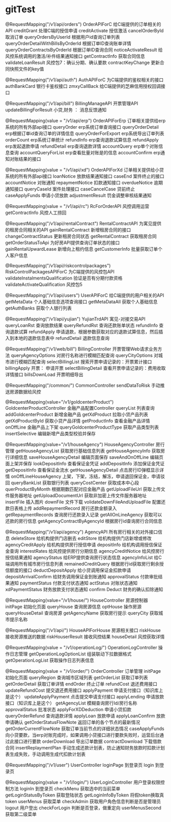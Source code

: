 # gitTest

@RequestMapping("/v1/api/orders")	OrderAPIForC	给C端提供的订单相关的API
creditGrant		处理C端的授信申请
creditActivate		授信激活
cancelOrderById		取消订单
queryOrdersByUserId	根据用户id查询订单列表
queryOrderDetailWithBillsByOrderId	根据订单ID查询账单详情
queryOrderContractsByOrderId		根据订单ID查询合同
noticeActivateResult		给风控系统调用的激活/补件结果通知接口
getContractInfo		获取合同信息
validateLoanResult		风控包7：确认分期、确认要款
contractKeyChange		更新合同快照文件的key值


@RequestMapping("/v1/api/auth")	AuthAPIForC	为C端提供的鉴权相关的接口
authBankCard		银行卡鉴权接口
zmxyCallBack		给C端提供的芝麻信用授权回调接口

@RequestMapping("/v1/api/bill")	BillingManageAPI	开票管理API
updateBillingForResult		小贷,财务 ： 消息反馈通知


@RequestMapping(value = "/v1/api/erp")	OrderAPIForErp	订单相关提供给erp系统的所有外部api接口
queryOrder		erp系统订单查询接口
queryOrderDetail		erp根据订单id查询订单的详情信息
queryOrderForExport		erp系统导出订单列表
orderCount		erp系统订单统计
refundInfo		erp查询退款试算信息
refundApply		erp发起退款申请
refundDetail		erp查询退款详情
accountQuery		erp单个对账信息查询
accountQueryForList		erp查看批量对账是的信息
accountConfirm		erp通知对账结果的接口

@RequestMapping(value = "/v1/api/xd")	OrderAPIForXd	订单相关提供给小贷系统的所有外部api接口
loanNotice		放款结果通知接口
caseEnd			案件终止的接口
accountNotice		对账通知
repaymentNotice		扣款通知接口
overdueNotice		逾期通知接口
queryCaseId		案件处理接口
caseCancelCase		贷前终止
caseApplyFunds		申请小贷放款
adjustmentResult		罚金调整审核结果通知

@RequestMapping(value = "/v1/api/rc")	RcForOrderAPI	风控调用运营
getContractInfo		风控人工捞回

@RequestMapping("/v1/api/rentalContract")	RentalContractAPI	为寓见提供的租房合同相关的API
gainRentalContract		新增租房合同的接口
changeContractStatus		更新租房合同状态
getRentalContract		获取租房合同
getOrderStatusToApi		为好房API提供查询订单状态的接口
gainRentalUpwardLease		新增向上租约信息
getCustomerInfo			批量获取订单个人客户信息

@RequestMapping("/v1/api/riskcontrolpackages")	RiskControlPackagesAPIForC	为C端提供的风控包API
validateInstalmentsQualification		验证是否有分期付款资格
validateActivateQualification		风控包5

@RequestMapping("/v1/api/users")	UserAPIForC	给C端提供的用户相关的API
getMetaData		个人基础信息选项查询接口
getMetaDataAll		获取个人基础信息
getAuthBanks		获取个人银行列表

@RequestMapping("/v1/api/yujian")	YujianTrdAPI	寓见-对接交易API
queryLoanRst		查询放款结果
queryRefundRst		查询还款账单状态
refundInfo		查询退款试算
refundApply		申请退款，根据参数获取对应的退款试算信息，然后插入到本地的退款信息表中
refundDetail		退款信息查询

@RequestMapping("/v1/web/bill")	BillingController	开票管理Web请求业务方法
queryAgencyOptions		对房行名称进行模糊匹配查询
queryCityOptions		对城市进行模糊匹配查询
selectBillingList		搜索开票申请记录的：开票累计接口
billingApply		开票： 申请开票
selectBillingDetail		查看开票申请记录的：费用收取详情接口
billsDownLoad		开票明细导出

@RequestMapping("/common/")	CommonController
sendDataToRisk		手动推送房源数据给风控

@RequestMapping(value="/v1/goldcenterProduct")	GoldcenterProductController	金融产品配置Controller
queryList		列表查询
addGoldcenterProduct		新增金融产品
getXdProduct		拉取小贷产品列表
getXdProductById		获取小贷产品详情
getProductInfo		查看金融产品详情
onOffLine		金融产品上下架
queryGoldcenterProductType		获取产品类型列表
insertSelective		编辑新增产品类型校验并保存

@RequestMapping(value="/v1/houseAgency")	HouseAgencyController	房行管理
getHouseAgencyList			获取房行基础信息列表
getHouseAgencyInfo			获取房行详细信息
saveHouseAgencyDetail		编辑页面保存
saveAndOnOffLine			编辑页面上架并保存
lookDepositInfo				查看保证金凭证
addDepositInfo				添加保证金凭证
getDepositInfo				查看保证金流水
getHouseAgencyDetail		点击房行ID弹框显示详情
onOffLineHouseAgency		上架，下架，冻结，解冻，申请退回保证金，申请驳回
queryBankList				获取银行列表
queryCostCenter				获取成本中心段
querProductByMonth			根据期数匹配对应金融产品
getUploadFileUrl			获取上传文件服务器地址
getUploadDocumentUrl		获取非加密上传文件服务器地址
insertFile					插入图片
downFile					文件下载
volidateDownFileAndUploadFile		配置还款日表格上传
addRepaymentRecord		房行还款金额录入
getRepaymentRecords		查询房行还款录入记录
getAllOnLineAgency		获取可以还款的房行信息
getAgencyContractByAgencyId		根据房行id查询房行合同信息


@RequestMapping("/v1/api/agency")	AgencyAPI	所有房行相关的对外接口信息
deleteStore		给机构提供门店删去
editStore		给机构提供门店新增或修改
agencyCreditApply		给机构提供房行授信申请
depositInfo		给机构调用授信保证金查询
interestRates		给风控提供房行分期信息
agencyCreditNotice	给风控房行授信结果通知
agencyStatus		给ERP提供查询房行状态信息
agencyInfoList		给C端调用所有城市房行信息列表
remainedCreditQuery	根据房行id获取房行剩余授信额度的接口
deductDepositApply	给小贷调用保证金扣款申请
depositArrivalConfirm	给财务调用保证金到账通知
approvalStatus		付款审批结果通知
paymentStatus		付款支付状态通知
actStatus		对账状态通知
xdPaymentStatus		财务放款支付状态通知
confirm Deduct		财务的确认扣除通知

@RequestMapping(value="/v1/house/")	HouseController	房源控制器
initPage		初始化页面
queryHouse		查询房源信息
optHouse		操作房源
queryHouseDetail		查询房源
getAgencyName		获取房行提示
queryCity		获取城市提示名称

@RequestMapping("/v1/api/")	HouseAPIForHouse	房源相关接口
riskHouse		接收房源推送的数据
riskHouserResult		接收风控结果
houseDetail		风控获取详情

@RequestMapping(value = "/v1/operationLog/")	OperationLogController	操作日志管理
getOperationLogOptionList		组装联动下拉数据格式
getOperationLogList		获取操作日志列表信息

@RequestMapping(value = "/v1/order/")	OrderController	订单管理
initPage		初始化页面
queryRegion		查询城市区域列表
getOrderList		获取订单列表
getOrderDetail		获取订单详情
endOrder		终止订单
refundCost		退还费用接口
updateRefundCost		提交退还费用接口
applyPayment		申请支付接口（知识库上是这个）
updateApplyPayment		点击提交申请支付接口
applyLending		申请放款接口（知识库上是这个）
getAgencyList		模糊查询房行Id/房行名称
approvalStatus		批准状态
applyForXDDeduction		申请小贷扣款
queryOrderRefund		查询退款详情
applyLoan		放款申请
applyLoanConfirm		放款申请确认
getOrderStatusFlowNote		返回订单的各个节点的最新情况
getOrderCurrentFlowNote		获取订单当前节点的详细状态情况
caseApplyFunds		向小贷要款，当erp对账完成时，如果调用小贷接口进行要款失败时，运营后台通过此接口进行要款
orderDownload		导出订单数据
contractDownload		下载借款合同
insertReplaymentPlan		手动生成还款计划表，防止通知财务放款时扣款计划表生成失败，手动调用生成代扣款计划表

@RequestMapping("/v1/user")	UserController
loginPage		到登录页
login		到登录页

@RequestMapping(value = "/v1/login/")	UserLoginController	用户登录权限控制方法
loginIn		到登录页
checkMenu		获取选中的当前菜单
getLoginStatusByToken		获取登陆状态
getLoginInfoByToken		将假token换取真token
userMenus		获取菜单
checkAdmin		获取用户角色信息判断是否是管理员
logout		用户登出
checkForLogin		判断是否登录，做重定向
userMenusSecond		获取第二级菜单

